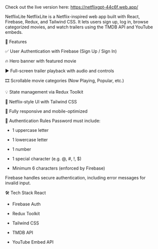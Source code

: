 Check out the live version here: https://netflixgpt-44c6f.web.app/

NetflixLite
NetflixLite is a Netflix-inspired web app built with React, Firebase, Redux, and Tailwind CSS. It lets users sign up, log in, browse categorized movies, and watch trailers using the TMDB API and YouTube embeds.

🚀 Features

✅ User Authentication with Firebase (Sign Up / Sign In)

🔥 Hero banner with featured movie

▶️ Full-screen trailer playback with audio and controls

🎞️ Scrollable movie categories (Now Playing, Popular, etc.)

💡 State management via Redux Toolkit

🎨 Netflix-style UI with Tailwind CSS

📱 Fully responsive and mobile-optimized

🔐 Authentication Rules
Password must include:

- 1 uppercase letter

- 1 lowercase letter

- 1 number

- 1 special character (e.g. @, #, !, $)

- Minimum 6 characters (enforced by Firebase)

Firebase handles secure authentication, including error messages for invalid input.

🛠️ Tech Stack
React

- Firebase Auth

- Redux Toolkit

- Tailwind CSS

- TMDB API

- YouTube Embed API

